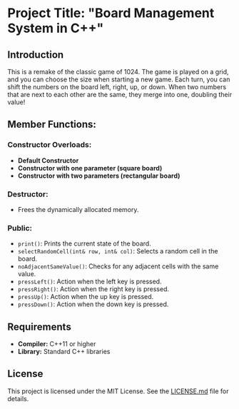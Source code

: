
# Project Title: "Board Management System in C++"

## Introduction
This is a remake of the classic game of 1024. The game is played on a grid, and you can choose the size when starting a new game. Each turn, you can shift the numbers on the board left, right, up, or down. When two numbers that are next to each other are the same, they merge into one, doubling their value!

## Member Functions:
### Constructor Overloads:
- **Default Constructor**
- **Constructor with one parameter (square board)**
- **Constructor with two parameters (rectangular board)**

### Destructor: 
- Frees the dynamically allocated memory.

 ### Public:
- `print()`: Prints the current state of the board.
- `selectRandomCell(int& row, int& col)`: Selects a random cell in the board.
- `noAdjacentSameValue()`: Checks for any adjacent cells with the same value.
- `pressLeft()`: Action when the left key is pressed.
- `pressRight()`: Action when the right key is pressed.
- `pressUp()`: Action when the up key is pressed.
- `pressDown()`: Action when the down key is pressed.
  
## Requirements
- **Compiler:** C++11 or higher
- **Library:** Standard C++ libraries

## License
This project is licensed under the MIT License. See the [LICENSE.md](LICENSE.md) file for details.
